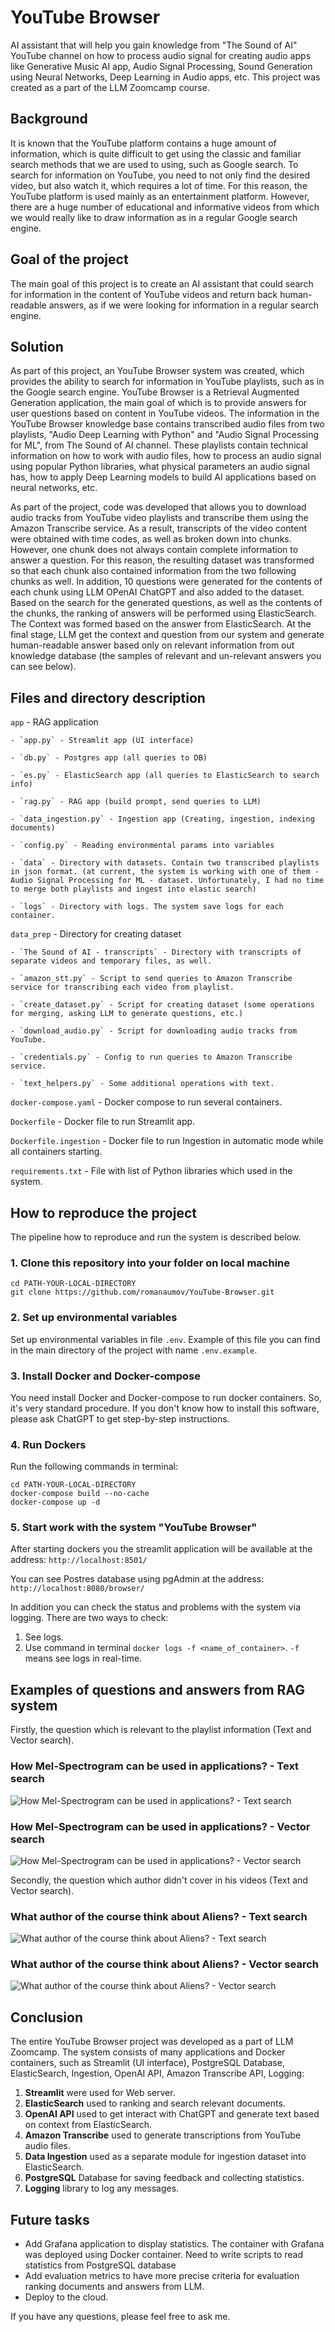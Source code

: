 # YouTube Browser

AI assistant that will help you gain knowledge from "The Sound of AI" YouTube channel on how to process audio signal for creating audio apps like Generative Music AI app, Audio Signal Processing, Sound Generation using Neural Networks, Deep Learning in Audio apps, etc. This project was created as a part of the LLM Zoomcamp course.

## Background

It is known that the YouTube platform contains a huge amount of information, which is quite difficult to get using the classic and familiar search methods that we are used to using, such as Google search. To search for information on YouTube, you need to not only find the desired video, but also watch it, which requires a lot of time. For this reason, the YouTube platform is used mainly as an entertainment platform. However, there are a huge number of educational and informative videos from which we would really like to draw information as in a regular Google search engine.

## Goal of the project

The main goal of this project is to create an AI assistant that could search for information in the content of YouTube videos and return back human-readable answers, as if we were looking for information in a regular search engine.

## Solution

As part of this project, an YouTube Browser system was created, which provides the ability to search for information in YouTube playlists, such as in the Google search engine. YouTube Browser is a Retrieval Augmented Generation application, the main goal of which is to provide answers for user questions based on content in YouTube videos.
The information in the YouTube Browser knowledge base contains transcribed audio files from two playlists, "Audio Deep Learning with Python" and "Audio Signal Processing for ML", from The Sound of AI channel. These playlists contain technical information on how to work with audio files, how to process an audio signal using popular Python libraries, what physical parameters an audio signal has, how to apply Deep Learning models to build AI applications based on neural networks, etc.

As part of the project, code was developed that allows you to download audio tracks from YouTube video playlists and transcribe them using the Amazon Transcribe service. As a result, transcripts of the video content were obtained with time codes, as well as broken down into chunks. However, one chunk does not always contain complete information to answer a question. For this reason, the resulting dataset was transformed so that each chunk also contained information from the two following chunks as well. In addition, 10 questions were generated for the contents of each chunk using LLM OPenAI ChatGPT and also added to the dataset. Based on the search for the generated questions, as well as the contents of the chunks, the ranking of answers will be performed using ElasticSearch. The Context was formed based on the answer from ElasticSearch. At the final stage, LLM get the context and question from our system and generate human-readable answer based only on relevant information from out knowledge database (the samples of relevant and un-relevant answers you can see below). 

## Files and directory description


`app` - RAG application

    - `app.py` - Streamlit app (UI interface)

    - `db.py` - Postgres app (all queries to DB)

    - `es.py` - ElasticSearch app (all queries to ElasticSearch to search info)

    - `rag.py` - RAG app (build prompt, send queries to LLM)

    - `data_ingestion.py` - Ingestion app (Creating, ingestion, indexing documents)

    - `config.py` - Reading environmental params into variables

    - `data` - Directory with datasets. Contain two transcribed playlists in json format. (at current, the system is working with one of them - Audio Signal Processing for ML - dataset. Unfortunately, I had no time to merge both playlists and ingest into elastic search)

    - `logs` - Directory with logs. The system save logs for each container.

`data_prep` - Directory for creating dataset

    - `The Sound of AI - transcripts` - Directory with transcripts of separate videos and temporary files, as well.

    - `amazon_stt.py` - Script to send queries to Amazon Transcribe service for transcribing each video from playlist.

    - `create_dataset.py` - Script for creating dataset (some operations for merging, asking LLM to generate questions, etc.)

    - `download_audio.py` - Script for downloading audio tracks from YouTube.

    - `credentials.py` - Config to run queries to Amazon Transcribe service.

    - `text_helpers.py` - Some additional operations with text.

`docker-compose.yaml` - Docker compose to run several containers.

`Dockerfile` - Docker file to run Streamlit app.

`Dockerfile.ingestion` - Docker file to run Ingestion in automatic mode while all containers starting.

`requirements.txt` - File with list of Python libraries which used in the system.


## How to reproduce the project

The pipeline how to reproduce and run the system is described below.

### 1. Clone this repository into your folder on local machine

```
cd PATH-YOUR-LOCAL-DIRECTORY
git clone https://github.com/romanaumov/YouTube-Browser.git
```
### 2. Set up environmental variables

Set up environmental variables in file `.env`. Example of this file you can find in the main directory of the project with name `.env.example`.

### 3. Install Docker and  Docker-compose

You need install Docker and Docker-compose to run docker containers. 
So, it's very standard procedure. If you don't know how to install this software, please ask ChatGPT to get step-by-step instructions.

### 4. Run Dockers

Run the following commands in terminal:

```
cd PATH-YOUR-LOCAL-DIRECTORY
docker-compose build --no-cache
docker-compose up -d
```

### 5. Start work with the system "YouTube Browser"

After starting dockers you the streamlit application will be available at the address: `http://localhost:8501/`

You can see Postres database using pgAdmin at the address: `http://localhost:8080/browser/`

In addition you can check the status and problems with the system via logging. There are two ways to check:

1. See logs.
2. Use command in terminal `docker logs -f <name_of_container>`. `-f` means see logs in real-time.


## Examples of questions and answers from RAG system

Firstly, the question which is relevant to the playlist information (Text and Vector search).

### How Mel-Spectrogram can be used in applications? - Text search

![How Mel-Spectrogram can be used in applications? - Text search](images/Text_search.png "How Mel-Spectrogram can be used in applications? - Text search")

### How Mel-Spectrogram can be used in applications? - Vector search

![How Mel-Spectrogram can be used in applications? - Vector search](images/Vector_search.png "How Mel-Spectrogram can be used in applications? - Vector search")


Secondly, the question which author didn't cover in his videos (Text and Vector search).

### What author of the course think about Aliens? - Text search

![What author of the course think about Aliens? - Text search](images/Aliens_text.png "How Mel-Spectrogram can be used in applications? - Text search")

### What author of the course think about Aliens? - Vector search

![What author of the course think about Aliens? - Vector search](images/Aliens_vector.png "What author of the course think about Aliens? - Vector search")


## Conclusion

The entire YouTube Browser project was developed as a part of LLM Zoomcamp. The system consists of many applications and Docker containers, such as Streamlit (UI interface), PostgreSQL Database, ElasticSearch, Ingestion, OpenAI API, Amazon Transcribe API, Logging:

1. **Streamlit** were used for Web server. 
2. **ElasticSearch** used to ranking and search relevant documents.
3. **OpenAI API** used to get interact with ChatGPT and generate text based on context from ElasticSearch.
4. **Amazon Transcribe** used to generate transcriptions from YouTube audio files.
5. **Data Ingestion** used as a separate module for ingestion dataset into ElasticSearch.
6. **PostgreSQL** Database for saving feedback and collecting statistics. 
7. **Logging** library to log any messages. 

## Future tasks

- Add Grafana application to display statistics. The container with Grafana was deployed using Docker container. Need to write scripts to read statistics from PostgreSQL database
- Add evaluation metrics to have more precise criteria for evaluation ranking documents and answers from LLM.
- Deploy to the cloud.

If you have any questions, please feel free to ask me.